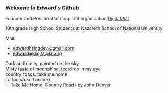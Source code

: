 ### Welcome to Edward's Github
Founder and President of nonprofit organization [DigitalPlat](https://www.digitalplat.org)    

10th grade High School Students at Nazareth School of National University  


Mail: 
* edwardhsingdev@gmail.com    
* edward@digitalplat.org


Dark and dusty, painted on the sky    
Misty taste of moonshine, teardrop in my eye  
country roads, take me home    
_To the place I belong_    
-- Take Me Home, Country Roads by John Denver
